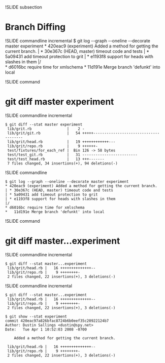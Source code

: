 !SLIDE subsection

# Branch Diffing #

!SLIDE commandline incremental
	$ git log --graph --oneline --decorate master experiment
	* 420eac9 (experiment) Added a method for getting the current branch.
	| * 30e367c (HEAD, master) timeout code and tests
	| * 5a09431 add timeout protection to grit
	| * e1193f8 support for heads with slashes in them
	|/  
	* d6016bc require time for xmlschema
	*   11d191e Merge branch 'defunkt' into local

!SLIDE command

# git diff master experiment #

!SLIDE commandline incremental

	$ git diff --stat master experiment
	 lib/grit.rb                |    2 -
	 lib/grit/git.rb            |   54 +++++--------------------------------------
	 lib/grit/head.rb           |   19 ++++++++++++---
	 lib/grit/repo.rb           |    9 ++++++-
	 test/fixtures/for_each_ref |  Bin 126 -> 58 bytes
	 test/test_git.rb           |   31 -------------------------
	 test/test_head.rb          |   13 +++-------
	 7 files changed, 34 insertions(+), 94 deletions(-)

!SLIDE commandline

	$ git log --graph --oneline --decorate master experiment
	* 420eac9 (experiment) Added a method for getting the current branch.
	| * 30e367c (HEAD, master) timeout code and tests
	| * 5a09431 add timeout protection to grit
	| * e1193f8 support for heads with slashes in them
	|/  
	* d6016bc require time for xmlschema
	*   11d191e Merge branch 'defunkt' into local
		
!SLIDE command

# git diff master...experiment #

!SLIDE commandline incremental

	$ git diff --stat master...experiment
	 lib/grit/head.rb |   16 ++++++++++++++--
	 lib/grit/repo.rb |    9 ++++++++-
	 2 files changed, 22 insertions(+), 3 deletions(-)

!SLIDE commandline incremental

	$ git diff --stat master...experiment
	 lib/grit/head.rb |   16 ++++++++++++++--
	 lib/grit/repo.rb |    9 ++++++++-
	 2 files changed, 22 insertions(+), 3 deletions(-)
		
	$ git show --stat experiment
	commit 420eac97a826bfac8724b6b0eef35c20922124b7
	Author: Dustin Sallings <dustin@spy.net>
	Date:   Tue Apr 1 10:52:03 2008 -0700

	    Added a method for getting the current branch.

	 lib/grit/head.rb |   16 ++++++++++++++--
	 lib/grit/repo.rb |    9 ++++++++-
	 2 files changed, 22 insertions(+), 3 deletions(-)
	